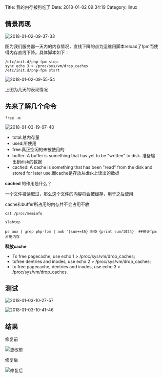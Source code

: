 Title: 我的内存被狗吃了
Date: 2018-01-02 09:34:19
Category: linux

## 情景再现

![2018-01-02-09-37-33](http://img.rc5j.cn/2018-01-02-09-37-33.png)

图为我们服务器一天内的内存情况，直线下降的点为运维用脚本reload了fpm而使得内存直线下降。具体脚本如下：

```shell
/etc/init.d/php-fpm stop
sync echo 3 > /proc/sys/vm/drop_caches 
/etc/init.d/php-fpm start
```

![2018-01-02-09-55-54](http://img.rc5j.cn/2018-01-02-09-55-54.png)

上图为几天的表现情况

## 先来了解几个命令

```shell
free -m
```
![2018-01-03-19-07-40](http://img.rc5j.cn/2018-01-03-19-07-40.png)

- total:总内存量
- used:所使用
- free:真正空闲的未被使用的
- buffer: A buffer is something that has yet to be "written" to disk. 准备输出到disk的数据
- cached: A cache is something that has been "read" from the disk and stored for later use.而cache是存放从disk上读出的数据

**cached** 的作用是什么？

一个文件被读取过，那么这个文件的内容将会被缓存，用于之后使用.

cache和buffer所占用的内存并不会占用不放

```
cat /proc/meminfo

slabtop

ps aux | grep php-fpm | awk '{sum+=$6} END {print sum/1024}' ##统计fpm占用内存
```
**释放cache**

- To free pagecache, use echo 1 > /proc/sys/vm/drop_caches; 
- tofree dentries and inodes, use echo 2 > /proc/sys/vm/drop_caches;
- to free pagecache, dentries and inodes, use echo 3 > /proc/sys/vm/drop_caches.

## 测试
![2018-01-03-10-27-57](http://img.rc5j.cn/2018-01-03-10-27-57.png)


![2018-01-03-10-41-46](http://img.rc5j.cn/2018-01-03-10-41-46.png)

## 结果

修复前

![更改前](http://img.rc5j.cn/2018-01-04-11-06-55.png)

修复后

![修复后](http://img.rc5j.cn/2018-01-04-11-06-44.png)
